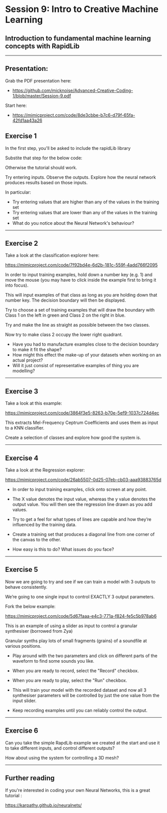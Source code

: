 # Session 9: Intro to Creative Machine Learning

## Introduction to fundamental machine learning concepts with RapidLib

---

## Presentation:

Grab the PDF presentation here:

- https://github.com/micknoise/Advanced-Creative-Coding-1/blob/master/Session-9.pdf

Start here:

* https://mimicproject.com/code/8de3cbbe-b7c6-d79f-65fa-42fd1aa43a26


## Exercise 1

In the first step, you'll be asked to include the rapidLib library

Substite that step for the below code:

<script src="https://www.doc.gold.ac.uk/eavi/rapidmix/RapidLib.js"></script>

Otherwise the tutorial should work.

Try entering inputs. Observe the outputs. Explore how the neural network produces results based on those inputs.

In particular:

* Try entering values that are higher than any of the values in the training set
* Try entering values that are lower than any of the values in the training set
* What do you notice about the Neural Network's behaviour?

---

## Exercise 2

Take a look at the classification explorer here:

https://mimicproject.com/code/7f92bd4e-6d2b-181c-559f-4add766f2095

In order to input training examples, hold down a number key (e.g. 1) and move the mouse (you may have to click inside the example first to bring it into focus).

This will input examples of that class as long as you are holding down that number key. The decision boundary will then be displayed.

Try to choose a set of training examples that will draw the boundary with Class 1 on the left in green and Class 2 on the right in blue.

Try and make the line as straight as possible between the two classes.

Now try to make class 2 occupy the lower right quadrant.

* Have you had to manufacture examples close to the decision boundary to make it fit the shape?
* How might this effect the make-up of your datasets when working on an actual project?
* Will it just consist of representative examples of thing you are modelling?


---

## Exercise 3

Take a look at this example:

https://mimicproject.com/code/3864f3e5-8263-b70e-5ef9-1037c724d4ec

This extracts Mel-Frequency Ceptrum Coefficients and uses them as input to a KNN classifier.

Create a selection of classes and explore how good the system is.


---

## Exercise 4

Take a look at the Regression explorer:

https://mimicproject.com/code/26ab5507-0d25-07eb-cb03-aaa93883765d

* In order to input training examples, click onto screen at any point.

* The X value denotes the input value, whereas the y value denotes the output value. You will then see the regression line drawn as you add values.

* Try to get a feel for what types of lines are capable and how they’re influenced by the training data.

* Create a training set that produces a diagonal line from one corner of the canvas to the other.

* How easy is this to do? What issues do you face?

---

## Exercise 5

Now we are going to try and see if we can train a model with 3 outputs to behave consistently.

We’re going to one single input to control EXACTLY 3 output parameters.

Fork the below example:

https://mimicproject.com/code/5d67faaa-e4c3-771a-f824-fe5c5b978ab6

This is an example of using a slider as input to control a granular synthesiser (borrowed from Zya)

Granular synths play lots of small fragments (grains) of a soundfile at various positions.

* Play around with the two parameters and click on different parts of the waveform to find some sounds you like.

* When you are ready to record, select the "Record" checkbox.

* When you are ready to play, select the "Run" checkbox.

* This will train your model with the recorded dataset and now all 3 synthesiser parameters will be controlled by just the one value from the input slider.

* Keep recording examples until you can reliably control the output.

---

## Exercise 6

Can you take the simple RapdLib example we created at the start and use it to take different inputs, and control different outputs?

How about using the system for controlling a 3D mesh?

---

## Further reading

If you're interested in coding your own Neural Networks, this is a great tutorial :

https://karpathy.github.io/neuralnets/
